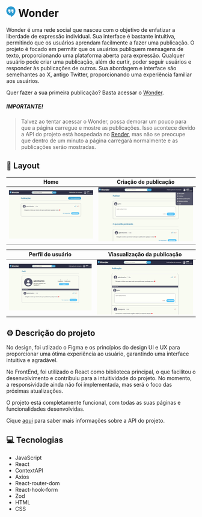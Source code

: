 # <img src="./public/icon.svg" width="25" alt="icon">  Wonder 
Wonder é uma rede social que nasceu com o objetivo de enfatizar a liberdade de expressão individual. Sua interface é bastante intuitiva, permitindo que os usuários aprendam facilmente a fazer uma publicação. O projeto é focado em permitir que os usuários publiquem mensagens de texto, proporcionando uma plataforma aberta para expressão. Qualquer usuário pode criar uma publicação, além de curtir, poder seguir usuários e responder às publicações de outros. Sua abordagem e interface são semelhantes ao X, antigo Twitter, proporcionando uma experiência familiar aos usuários.

Quer fazer a sua primeira publicação? Basta acessar o [Wonder](https://wonderr.me).
##### **IMPORTANTE!**

> Talvez ao tentar acessar o Wonder, possa demorar um pouco para que a página carregue e mostre as publicações. Isso acontece devido a API do projeto está hospedada no [Render](https://render.com), mas não se preocupe que dentro de um minuto a página carregará normalmente e as publicações serão mostradas.

## 🎨 Layout

| Home | Criação de publicação |
|----------|----------|
| ![Screenshot 1](./public/screenshot1.png) | ![Screenshot 2](./public/screenshot2.png) |

| Perfil do usuário | Viasualização da publicação |
|----------|----------|
| ![Screenshot 3](./public/screenshot3.png) | ![Screenshot 4](./public/screenshot4.png) |



## ⚙️ Descrição do projeto

No design, foi utlizado o Figma e os princípios do design UI e UX para proporcionar uma ótima experiência ao usuário, garantindo uma interface intuitiva e agradável.

No FrontEnd, foi utilizado o React como biblioteca principal, o que facilitou o desenvolvimento e contribuiu para a intuitividade do projeto. No momento, a responsividade ainda não foi implementada, mas será o foco das próximas atualizações.

O projeto está completamente funcional, com todas as suas páginas e funcionalidades desenvolvidas. 

Cique [aqui](https://github.com/gabriel-augg/api-wonder) para saber mais informações sobre a API do projeto.

## 💻 Tecnologias

- JavaScript
- React
- ContextAPI
- Axios
- React-router-dom
- React-hook-form
- Zod
- HTML
- CSS
